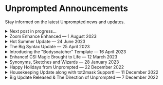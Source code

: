 # Unprompted Announcements
Stay informed on the latest Unprompted news and updates.

<details><summary>Next post in progress...</summary>
Check back shortly, thanks! 😎
</details>

<details><summary>Zoom Enhance Enhanced — 1 August 2023</summary>

Hi folks,

Over the last few weeks, I have released many improvements to Unprompted's logging capabilities. The motivation for these updates was in part due to a longstanding issue with zoom_enhance that I was having trouble figuring out.

Well, I can say now with reasonable confidence that the problem was related to the way I was copying the WebUI's `p` object. In recent versions of the WebUI, my shallow copy of `p` led to numerous problems with image processing. Switching to a deep copy was not a viable alternative, because the object contains custom modules that Python's `copy()` method doesn't know what to do with.

Now in Unprompted v9.13.2, all processes in the `[after]` routine will refer to the original `p` object instead. The reason I didn't do this in the first place is because it means I have to temporarily disable other scripts with compatibility issues, such as ControlNet and Regional Prompter. Some scripts are more difficult to disable than others, but I think I got the major ones sorted out.

Let's go over some other exciting changes to `[zoom_enhance]`:

- If a certain extension isn't playing nice with my bypass rules, **you can use the `_alt` parg to engage alternate image processing.** This sends the generation task off to `[img2img]`, which instantiates its own `p` object and should prove more compatible (at the cost of some performance and overhead.)

- In img2img mode, **you can now use `[zoom_enhance]` outside of the `[after]` block!** This means the shortcode will run on your init image before the WebUI has a chance to modify it. Very useful if you just want to enhance an existing image without re-processing the entire thing. Keep in mind that the normal img2img task will still run afterwards and output a second picture. Until I find a way to disable that, you can simply lower the stepcount to 1 to minimize runtime.

- **You can now chain together multiple `[zoom_enhance]` blocks which will run independently of each other.** Prior to this, you would have to specify multiple masks and replacement rules using the vertical pipe delimiter, e.g. `mask="face|hands" replacement="better face|better hands"`, but this was a bit unintuitive and prone to error on certain kinds of images. (The option is still there if you need it.)

With the longstanding bugs solved, I plan to experiment with other interesting features for `[zoom_enhance]` as well as the companion template Bodysnatcher. Let me know if you have any ideas you would like to see added, either for this shortcode or Unprompted in general. 🙂

Thanks for reading!

</details>

<details><summary>Hot Summer Update — 24 June 2023</summary>

Hello! It's been a couple months since I've had time to work on Unprompted, but I'm happy to finally announce the arrival of v9.3.0 - just in time for the summer. 😎

This is mainly a quality-of-life update that will make your prompting workflow more convenient. Let's go over what's new:

## The [bypass] shortcode

You can now selectively disable shortcodes for the duration of a run!

Let's say you're working on a lengthy script and you want to disable all instances of `[txt2mask]` for debugging purposes. Rather than having to carefully extract bits of code, you can just slap a `[bypass]` at the start of your script:

```
[bypass txt2mask]
```

Additionally, you could use this shortcode inside of a conditional like `[if]` for some fancy logic processing. Why would you want to do that? Well, I have no idea, but you can do it!

## The Wizard Capture tab

I added a snazzy new tab to the Wizard that lets you produce code for the last image you generated.

It contains a `[sets]` block with your inference settings (CFG scale, denoising strength, etc) as well as your prompt and negative prompt.

You can save the code to your `templates` directory and call it later with `[file]`, or send it to somebody as an easy 'preset' for foolproof image reproduction.

## Reworked Wizard UIs

![new_txt2mask_ui]([base_dir]/images/posts/new_txt2mask_ui.png)

The `[txt2mask]` and Bodysnatcher interfaces have received a facelift! They were getting a bit unwieldy with so many options, so I categorized everything into accordion menus and improved the labels in some cases.

## [txt2mask] now supports FastSAM

A new image masking method called FastSAM [made some waves on the Stable Diffusion Reddit](https://www.reddit.com/r/StableDiffusion/comments/14fuqju/fast_segment_anything_40msimage/) earlier this week.

I have implemented it in `[txt2mask]` - simply set `method` to `fastsam` to give it a try!

I can confirm that it is indeed fast. However, `clipseg` is still superior in terms of accuracy. To date, I have incorporated three different types of "Segment Anything" solutions (`clip_surgery`, `grounding_dino`, `fastsam`) and unfortunately none of them are particularly good at creating segmentation masks from text prompts. SAM likely needs additional postprocessing before it can compete with `clipseg` for the purpose of text masking.

## What's next?

I am fairly satisfied withUnprompted's list of features, so I plan to turn my attention to GitHub and catch up on the issue tracker. The next couple patches will likely focus on improving stability.

Enjoy!

</details>

<details><summary>The Big Syntax Update — 25 April 2023</summary>

As part of my ongoing effort to transform Unprompted into a full-featured programming language, I have finally addressed one of its biggest pain points: nested shortcode syntax! Writing logic-heavy templates is a whole lot simpler now.

Take, for example, a snippet of Unprompted code in **the old syntax:**

```
[if my_var=1]
	{if another_var=2}
		{{if third_var=3}}
			{{{sets fourth_var=4}}}
			{{{sets reaction="ew"}}}
		{{/if}}
	{/if}
[/if]
```

Keeping track of the number of squiggly brackets to use was a painful affair, and you better pray you didn't have to refactor large swathes of code.

Now, you just write your nested statements like you would in any normal language. Here's **the new syntax:**

```
[if my_var=1]
	[if another_var=2]
		[if third_var=3]
			[sets fourth_var=4]
			[sets reaction="wow so clean"]
		[/if]
	[/if]
[/if]
```

Of course, you could just combine all those `[if]` blocks into a single statement... but I'm trying to show off the nesting functionality!

This works with every block-scope shortcode that needed it, including `[for]` loops, `[swich]` blocks, and more.

## The catch

The catch is, shortcodes that support the new nesting format will no longer parse `{}` like they used to. **Old templates will have to be updated to the new format manually.**

I have already updated the `common/templates/functions` files for you. If you want a closer look at the new syntax, please check `common/templates/functions/bodysnatcher.txt` - it covers a lot of ground.


## Are secondary shortcode tags { } still needed? 

There is one situation where you will still need to use secondary shortcode tags: **use {} when you want to pass shortcodes directly into the arguments of other shortcodes.** For example:

```
[file "{choose}some_file|another_file{/choose}"]
```

This is one limitation of the shortcode engine that does not bother me much. If anything, it might be easier to read this way as opposed to a shortcode with a bunch of square brackets nested into the arguments. The current implementation is at least visually distinct.

It is also worth noting that the new nesting syntax must be "applied" to the source file of every shortcode that should support it, like so:

```
def preprocess_block(self,pargs,kwargs,context): return True
```

I believe I already added this to all the relevant shortcodes, but if there are any I missed, they will default to the old `{}` syntax. Don't forget to use `preprocess_block()` if you're making your own shortcodes.

## Other syntax changes

Unprompted v9.0.0 includes a few other changes to the language:

- The `[choose]` shortcode now pairs much better with `[file]`. Previously, you had to include your `[choose][/choose]` inside of a file itself. Now, you can do this: `[choose][file somefile][/choose]` and it will pick a random line from `somefile`. This makes it easier to import wildcard lists that were made for other extensions.
- Some shortcodes, such as `[set]` will now sanitize the content with the new `Unprompted.Config.syntax.sanitize_block` rule.
- You can now use advanced expressions with `[sets]`, e.g. `[sets my_var="1 + 1"]` will set `my_var` to 2.

Please see the changelog for more details.

Thank you for your continued support, and have fun!

[Discuss this post 🡢](https://github.com/ThereforeGames/unprompted/discussions/135)

</details>

<details><summary>Introducing the "Bodysnatcher" Template — 16 April 2023</summary>

The latest version of the Unprompted extension includes **a GUI template for full-body swaps!** To my knowledge, it is the first of its kind. Let me explain what makes it a potentially interesting addition to your workflow:

Bodysnatcher leverages an assortment of shortcodes as well as ControlNet to replace (or "recast") a subject **without affecting the background or other objects in your image.**

![tony_soprano_to_brad_pitt]([base_dir]/images/bodysnatcher_example_1.png)

When you enable the template and press Generate, it sets off the following chain of events:

- First, Bodysnatcher calculates the canvas size automatically, so you do not have to specify width or height.
- It creates an inpainting mask of the desired subject (i.e. "man") using txt2mask.
- It runs the main img2img swap.
- Finally, it improves face details on the resulting image with [zoom_enhance].

Here's a visual representation of the process:

![bodysnatcher_process]([base_dir]/images/bodysnatcher_example_2.png)

Imagine doing all of that by hand. No thank you!

## Use Cases

With txt2video breakthroughs happening left and right, you could soon use Bodysnatcher to recast actors in a live production or video game.

![bodysnatcher_process]([base_dir]/images/bodysnatcher_example_3.png)

Additionally, this template can help with creating more variety in a dataset. Let's say you wanted to finetune an embedding on an article of clothing - you need pictures of said clothing worn in different contexts. If all of your training images show the same person in the same clothes, you risk cooking the wrong data into your embedding.

Using Bodysnatcher and the right ControlNet units, you can stretch a limited set of data a lot further. Leveraging AI to improve AI models has a lot of untapped potential.

## Obligatory "Does It Work On Waifus?"

Sort of. The initial image must have some shading and depth to it, otherwise you are going to have a rough time achieving consistent style in your swaps. Finding a good balance between likeness and style is more difficult with anime. Character Loras just aren't built for this kind of thing - possibly because they're trained on relatively few parameters. Lycoris and Textual Inversion seem to fare better. But Dreambooth is still unrivaled in terms of quality and flexibility.

Also, you will need to find a different ControlNet "loadout" for anime. I got okay results with the new lineart_anime model, openpose_full and color. Dial the weight back to 0.25-0.5 and set denoising strength quite high (>=0.9), otherwise your character likeness will go out the window.

![bodysnatcher_process]([base_dir]/images/bodysnatcher_example_4.png)

## More Features

Bodysnatcher has a few other bells and whistles I haven't mentioned yet:

- There's an option to "keep original hands and feet" which helps cut down on the nightmare fuel. Assuming both actors share a similar body type and skin tone, you don't really need to regenerate their extremities.
- You can use loras and embeddings within the subject field.
- Compatible with batch size and batch count.
- Compatible with "Only masked" mode if you want to make high res stuff.
- It's primarily intended for photos that depict a single subject of the given class. If your class is "woman" and the picture contains two women, both of them are gonna get bodysnatched. You can, however, draw a mask on the content you want to "lock in" - anything you mask manually will not change.
- It's remarkably consistent once you set it up. I haven't cherrypicked any of the example images. Of course, that has a lot to do with using ControlNet (the GOAT) and quality models.

Have fun!

</details>

<details><summary>Enhance! CSI Magic Brought to Life — 12 March 2023</summary>

I'm pleased to announce the latest addition to Unprompted: the `[zoom_enhance]` shortcode.

Named after [the totally-not-fake technology from CSI](https://www.youtube.com/watch?v=I_8ZH1Ggjk0), `zoom_enhance` allows you to automatically upscale small details within your image where Stable Diffusion tends to struggle. It is particularly good at fixing faces and hands in long-distance shots.

![zoom_enhance_example](https://user-images.githubusercontent.com/95403634/224587439-947cf094-2d20-45f7-9c2c-491b51d62683.png)

## How does it work?

The `[zoom_enhance]` shortcode searches your image for specified target(s), crops out the matching regions and processes them through `[img2img]`. It then blends the result back into your original image. All of this happens behind-the-scenes without adding any unnecessary steps to your workflow. Just set it and forget it.

## Features and Benefits

- Great in both txt2img and img2img modes.
- The shortcode is powered by the `[txt2mask]` implementation of clipseg, which means you can search for literally anything as a replacement target, and you get access to the full suite of `[txt2mask]` settings, such as `padding` and `negative_mask`.
- It's also pretty good at deepfakes. Set `mask="face"` and `replacement="another person's face"` and check out the results.
- It applies a gaussian blur to the boundaries of the upscaled image which helps it blend seamlessly with the original.
- It is equipped with **Dynamic Denoising Strength** which is based on a simple idea: the smaller your replacement target, the worse it probably looks. Think about it: when you generate a character who's far away from the camera, their face is often a complete mess. So, the shortcode will use a high denoising strength for small objects and a low strength for larger ones.
- It is significantly faster than Hires. Fix and won't mess up the rest of your image.
- Compatible with A1111's color correction setting, which you'll probably want to use to avoid issues related to over-saturation.
- In many cases, it makes the "restore faces" option obsolete. Try the shortcode with and without "restore faces" and see for yourself.
- Unlike "restore faces," `[zoom_enhance]` won't interfere with the style of your image. Face restoration is biased toward photography. With this shortcode, you can provide a subject like "illustration of walter white face" to avoid that problem.
- Compatible with all models. You can even use `[set sd_model]` to change your checkpoint just during the upscale step.
- Compatible with batch size and batch count.

## More Examples

Don't take my word for it. Judge for yourself.

![zoom_enhance_example_parrot](https://user-images.githubusercontent.com/95403634/224598218-c469c44d-0ee4-4b9d-8082-7d9930573e81.png)
![zoom_enhance_example_dragon](https://user-images.githubusercontent.com/95403634/224598221-cc07b75a-8587-4d05-9d73-d6f2f6415dd1.png)
![zoom_enhance_example_maisie](https://user-images.githubusercontent.com/95403634/224598223-0725d178-9033-4fac-8c49-755b16faab60.png)
![zoom_enhance_example_trump](https://user-images.githubusercontent.com/95403634/224598224-633e6464-d05c-4c0e-af0b-4c498aa19534.png)

## How to Use

You can access the GUI through **Unprompted » Wizard » Shortcodes » zoom_enhance**:

![image](https://user-images.githubusercontent.com/95403634/224593040-41ab6d55-5366-4752-9880-c3d88360096b.png)

Or slam this into your prompt:

```
[after]{zoom_enhance}[/after]
```

It goes inside of an `[after]` block because it is supposed to execute **after** the generation of an image.

By default, it will look for `face` and replace it with an upscaled `face`. If you're making a specific person --such as Walter White--you should provide a more specific `replacement` value like so:

```
[after]{zoom_enhance replacement="walter white face"}[/after]
```

If you want to fix hands instead of a face, you can try something like this:

```
[after]{zoom_enhance mask="fingers" replacement="closeup hand" max_denoising_strength=0.9 precision=120}[/after]
```
**Note:** it's going to take some trial and error to find optimized settings for hands. Let me know if you find a config that works better than the one above.

You can place multiple `zoom_enhance` blocks back-to-back. Fixes multiple problem areas in one go.

## Limitations

- Because this shortcode calls an img2img task in an unusual manner, it may not be compatible with every extension. Try disabling your other extensions if you run into issues.
- This shortcode has not yet been throughly battle-tested. Your bug reports are appreciated.

</details>

<details><summary>Synonyms, Sketches and Wizards — 28 January 2023</summary>

It's been a while since the last announcement post... let's catch up on some of the new features in Unprompted!

Earlier this week, I added a new tab to the Wizard panel called **Functions Mode**. It searches your templates folder for txt files that begin with the special `[template]` block. These files are then assembled into **custom GUIs** based on their `[set _new]` calls. In other words, your templates can now contain **logic** and **interface elements** inside of a single text file. Very easy to share with others. I hope you'll give Functions Mode a try!

Next, we have a bunch of new natural language processing features in Unprompted. With the power of [NLTK](https://github.com/nltk/nltk) and the [Moby Thesaurus](http://onlinebooks.library.upenn.edu/webbin/gutbook/lookup?num=3202), you can now find synonyms, antonyms, hypernyms, and hyponyms for any text. Once the word databases are downloaded to your machine, an internet connection is not required to use these features.

What are hyponyms and hypernyms, you might ask? Well, they describe a hierarchical relationship between words. For example, **dog** and **cat** are hyponyms of **animal**, and **animal** is a hypernym of **dog** and **cat**.

You can use these functions in place of a traditional set of wildcards. Of course, it's hard to beat a nice, curated list of terms, but if you want fast results, give something like this a try:

```
[hyponyms max=1]food[/hyponyms]
```

Presto, you've got random food.

There have also been some cool updates for the `[txt2mask]` feature. [Shoutout to Weber Samuel](https://github.com/ThereforeGames/unprompted/pull/48) for introducing several new parameters such as negative precision as well as multiple init image support. Very handy!

I also added **Inpaint Sketch compatibility** in the form of the new `sketch_color` and `sketch_alpha` parameters. This can give you much more control over your img2img results, and in the future may even support multiple colors per mask.

That's all for now. Enjoy!

</details>

<details><summary>Happy Holidays from Unprompted — 22 December 2022</summary>

Yep, it's time for some gifts. 🎅

In the newly released Unprompted v4.2.0, the `[txt2mask]` shortcode has received a massive upgrade.

It is now compatible with [the new refined CLIPseg weights](https://github.com/timojl/clipseg#new-fine-grained-weights) which will help you create higher fidelity masks.

If your masks are still looking a bit "blocky," give the new `smoothing` argument a try. Set it to a value around 20 and you should get nice, rounded shapes:

<img src="https://user-images.githubusercontent.com/95403634/209241225-28d5937e-549b-4eae-a719-e055222809e5.png" height=250>

Additionally, you can now specify `size_var` which will cause the shortcode to calculate the amount of space that your mask occupies in the canvas. You can use this to intelligently adjust other parameters, such as CFG scale. For example, if you mask out the "face" of a subject, but it represents a very small percentage of the canvas, you may decide to lower your img2img CFG.

This update also introduces a few new shortcodes for file handling as well as enhancements for `[get]`. Check out the Changelog for more details.

Have a Merry Christmas!

</details>

<details><summary>Housekeeping Update along with txt2mask Support! — 11 December 2022</summary>

Welcome to Unprompted v4.0.0!

The WebUI extension has received a major facelift. It does a much better job now of utilizing the Gradio interface. For example, our markdown files are rendered in the app itself (maybe you're seeing that right now?), so you no longer have to visit Github or wade through your filesystem to figure out what's new. Even the Manual is right there at your fingertips.

It's more than just a pretty face though. Unprompted v4.0.0 also overhauls the "Dry Run" feature to make it... even drier. Previously, Dry Run would engage the WebUI's "Generation" pipeline which meant it had to produce a dummy image. Not great. Fortunately, this is no longer the case.

We have also added an "Enabled" checkbox to the UI so you don't have to switch tabs when you wish to temporarily bypass Unprompted.

On the shortcode side of things, I have rewritten my [txt2mask](https://github.com/ThereforeGames/txt2mask) script as a native Unprompted shortcode. This means you can create unique mask selections for every image in a batch operation!

I hope to add more Stable Diffusion-centric shortcodes in the near future. Up until now, most of my development attention has been spent on building a strong foundation for Unprompted as a general templating language. I think it's in a pretty good spot now, so I can start focusing more on the reason this software exists in the first place: to greatly improve our prompting workflows.

Enjoy.
</details>

<details><summary>Big Update Released & The Direction of Unprompted — 7 December 2022</summary>

In the hopes of establishing a direct line of communication with the userbase, I am going to use this file for sharing news and updates about Unprompted.

You can always refer to [CHANGELOG.md](https://github.com/ThereforeGames/unprompted/blob/main/docs/CHANGELOG.md) for itemized description of changes, but sometimes it's nice to read about things less technically.

An hour ago, I released Unprompted v2.0.0, which is my largest update since launch. It introduces a streamlined form of "advanced expressions" that, in my view, brings Unprompted up to the level of a real, honest-to-goodness templating language.

With advanced expressions, you can really go to town with your shortcode arguments. You can mix-and-match shortcodes with logic evaluation as such:

`[if "variable_a is 'something' and variable_b is not {choose}option a|option b|option c{/choose}"]Print me[/if]`

Under the hood, these expressions are processed with the [simpleeval library](https://github.com/danthedeckie/simpleeval) which is designed to be safe for networked use.

There is one fairly significant drawback to this new feature: I had to change secondary shortcode syntax from `<>` to `{}`. Personally, I liked the aesthetics of `<>` a bit better, but it conflicted with less-than, greater-than logic operators. This means that older templates may not work in v2.0.0, which is a bit of a pain. I only make breaking changes like this when I feel it's worthwhile.

Now that Unprompted has a fairly robust feature set, I plan on turning my attention to bug reports. There are a few kinks I'd like to address soon. In particular, [Unprompted does not work well with the Dynamic Prompts extension](https://github.com/ThereforeGames/unprompted/issues/16), possibly due to a limitation in the A1111 WebUI. I am considering a few different solutions to this - feel free to weigh in with your own input.

Additionally, I would like to overhaul the extension UI as well as the github docs. Both of these were hastily thrown together and could benefit from a lot of polish. You can expect improvements in these areas over the next few updates!

That's all for now - thank you for reading, and good luck with your prompts!
</details>